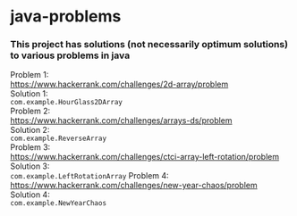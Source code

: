 # java-problems
### This project has solutions (not necessarily optimum solutions) to various problems in java ###  
Problem 1:  
https://www.hackerrank.com/challenges/2d-array/problem  
Solution 1:  
`com.example.HourGlass2DArray`  
Problem 2:  
https://www.hackerrank.com/challenges/arrays-ds/problem  
Solution 2:  
`com.example.ReverseArray`  
Problem 3:  
https://www.hackerrank.com/challenges/ctci-array-left-rotation/problem  
Solution 3:  
`com.example.LeftRotationArray` 
Problem 4:  
https://www.hackerrank.com/challenges/new-year-chaos/problem  
Solution 4:  
`com.example.NewYearChaos` 
